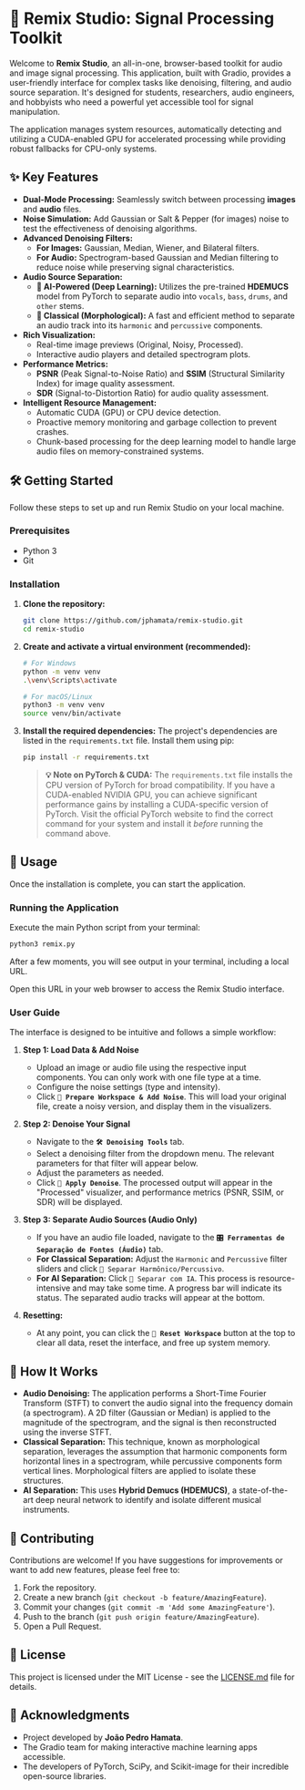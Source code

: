 # 🎹 Remix Studio: Signal Processing Toolkit

Welcome to **Remix Studio**, an all-in-one, browser-based toolkit for audio and image signal processing. This application, built with Gradio, provides a user-friendly interface for complex tasks like denoising, filtering, and audio source separation. It's designed for students, researchers, audio engineers, and hobbyists who need a powerful yet accessible tool for signal manipulation.

The application manages system resources, automatically detecting and utilizing a CUDA-enabled GPU for accelerated processing while providing robust fallbacks for CPU-only systems.

## ✨ Key Features

- **Dual-Mode Processing:** Seamlessly switch between processing **images** and **audio** files.
- **Noise Simulation:** Add Gaussian or Salt & Pepper (for images) noise to test the effectiveness of denoising algorithms.
- **Advanced Denoising Filters:**
  - **For Images:** Gaussian, Median, Wiener, and Bilateral filters.
  - **For Audio:** Spectrogram-based Gaussian and Median filtering to reduce noise while preserving signal characteristics.
- **Audio Source Separation:**
  - **🤖 AI-Powered (Deep Learning):** Utilizes the pre-trained **HDEMUCS** model from PyTorch to separate audio into `vocals`, `bass`, `drums`, and `other` stems.
  - **🎵 Classical (Morphological):** A fast and efficient method to separate an audio track into its `harmonic` and `percussive` components.
- **Rich Visualization:**
  - Real-time image previews (Original, Noisy, Processed).
  - Interactive audio players and detailed spectrogram plots.
- **Performance Metrics:**
  - **PSNR** (Peak Signal-to-Noise Ratio) and **SSIM** (Structural Similarity Index) for image quality assessment.
  - **SDR** (Signal-to-Distortion Ratio) for audio quality assessment.
- **Intelligent Resource Management:**
  - Automatic CUDA (GPU) or CPU device detection.
  - Proactive memory monitoring and garbage collection to prevent crashes.
  - Chunk-based processing for the deep learning model to handle large audio files on memory-constrained systems.

## 🛠️ Getting Started

Follow these steps to set up and run Remix Studio on your local machine.

### Prerequisites

- Python 3
- Git

### Installation

1.  **Clone the repository:**
    ```bash
    git clone https://github.com/jphamata/remix-studio.git
    cd remix-studio
    ```

2.  **Create and activate a virtual environment (recommended):**
    ```bash
    # For Windows
    python -m venv venv
    .\venv\Scripts\activate

    # For macOS/Linux
    python3 -m venv venv
    source venv/bin/activate
    ```

3.  **Install the required dependencies:**
    The project's dependencies are listed in the `requirements.txt` file. Install them using pip:
    ```bash
    pip install -r requirements.txt
    ```
    > **💡 Note on PyTorch & CUDA:**
    > The `requirements.txt` file installs the CPU version of PyTorch for broad compatibility. If you have a CUDA-enabled NVIDIA GPU, you can achieve significant performance gains by installing a CUDA-specific version of PyTorch. Visit the official PyTorch website to find the correct command for your system and install it *before* running the command above.

## 🚀 Usage

Once the installation is complete, you can start the application.

### Running the Application

Execute the main Python script from your terminal:

```bash
python3 remix.py
```

After a few moments, you will see output in your terminal, including a local URL.

Open this URL in your web browser to access the Remix Studio interface.

### User Guide

The interface is designed to be intuitive and follows a simple workflow:

1.  **Step 1: Load Data & Add Noise**
    -   Upload an image or audio file using the respective input components. You can only work with one file type at a time.
    -   Configure the noise settings (type and intensity).
    -   Click **`🎯 Prepare Workspace & Add Noise`**. This will load your original file, create a noisy version, and display them in the visualizers.

2.  **Step 2: Denoise Your Signal**
    -   Navigate to the **`🛠 Denoising Tools`** tab.
    -   Select a denoising filter from the dropdown menu. The relevant parameters for that filter will appear below.
    -   Adjust the parameters as needed.
    -   Click **`🔧 Apply Denoise`**. The processed output will appear in the "Processed" visualizer, and performance metrics (PSNR, SSIM, or SDR) will be displayed.

3.  **Step 3: Separate Audio Sources (Audio Only)**
    -   If you have an audio file loaded, navigate to the **`🎛 Ferramentas de Separação de Fontes (Áudio)`** tab.
    -   **For Classical Separation:** Adjust the `Harmonic` and `Percussive` filter sliders and click `🎼 Separar Harmônico/Percussivo`.
    -   **For AI Separation:** Click `🚀 Separar com IA`. This process is resource-intensive and may take some time. A progress bar will indicate its status. The separated audio tracks will appear at the bottom.

4.  **Resetting:**
    -   At any point, you can click the **`🔄 Reset Workspace`** button at the top to clear all data, reset the interface, and free up system memory.

## 🔧 How It Works

-   **Audio Denoising:** The application performs a Short-Time Fourier Transform (STFT) to convert the audio signal into the frequency domain (a spectrogram). A 2D filter (Gaussian or Median) is applied to the magnitude of the spectrogram, and the signal is then reconstructed using the inverse STFT.
-   **Classical Separation:** This technique, known as morphological separation, leverages the assumption that harmonic components form horizontal lines in a spectrogram, while percussive components form vertical lines. Morphological filters are applied to isolate these structures.
-   **AI Separation:** This uses **Hybrid Demucs (HDEMUCS)**, a state-of-the-art deep neural network to identify and isolate different musical instruments.

## 🤝 Contributing

Contributions are welcome! If you have suggestions for improvements or want to add new features, please feel free to:

1.  Fork the repository.
2.  Create a new branch (`git checkout -b feature/AmazingFeature`).
3.  Commit your changes (`git commit -m 'Add some AmazingFeature'`).
4.  Push to the branch (`git push origin feature/AmazingFeature`).
5.  Open a Pull Request.

## 📄 License

This project is licensed under the MIT License - see the [LICENSE.md](LICENSE.md) file for details.

## 🙏 Acknowledgments

-   Project developed by **João Pedro Hamata**.
-   The Gradio team for making interactive machine learning apps accessible.
-   The developers of PyTorch, SciPy, and Scikit-image for their incredible open-source libraries.
